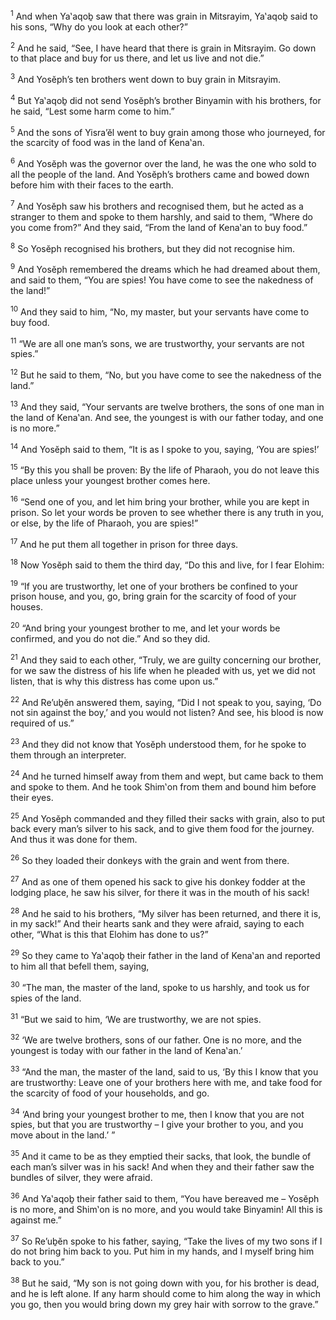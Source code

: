 <sup>1</sup> And when Ya‛aqoḇ saw that there was grain in Mitsrayim, Ya‛aqoḇ said to his sons, “Why do you look at each other?”

<sup>2</sup> And he said, “See, I have heard that there is grain in Mitsrayim. Go down to that place and buy for us there, and let us live and not die.”

<sup>3</sup> And Yosĕph’s ten brothers went down to buy grain in Mitsrayim.

<sup>4</sup> But Ya‛aqoḇ did not send Yosĕph’s brother Binyamin with his brothers, for he said, “Lest some harm come to him.”

<sup>5</sup> And the sons of Yisra’ĕl went to buy grain among those who journeyed, for the scarcity of food was in the land of Kena‛an.

<sup>6</sup> And Yosĕph was the governor over the land, he was the one who sold to all the people of the land. And Yosĕph’s brothers came and bowed down before him with their faces to the earth.

<sup>7</sup> And Yosĕph saw his brothers and recognised them, but he acted as a stranger to them and spoke to them harshly, and said to them, “Where do you come from?” And they said, “From the land of Kena‛an to buy food.”

<sup>8</sup> So Yosĕph recognised his brothers, but they did not recognise him.

<sup>9</sup> And Yosĕph remembered the dreams which he had dreamed about them, and said to them, “You are spies! You have come to see the nakedness of the land!”

<sup>10</sup> And they said to him, “No, my master, but your servants have come to buy food.

<sup>11</sup> “We are all one man’s sons, we are trustworthy, your servants are not spies.”

<sup>12</sup> But he said to them, “No, but you have come to see the nakedness of the land.”

<sup>13</sup> And they said, “Your servants are twelve brothers, the sons of one man in the land of Kena‛an. And see, the youngest is with our father today, and one is no more.”

<sup>14</sup> And Yosĕph said to them, “It is as I spoke to you, saying, ‘You are spies!’

<sup>15</sup> “By this you shall be proven: By the life of Pharaoh, you do not leave this place unless your youngest brother comes here.

<sup>16</sup> “Send one of you, and let him bring your brother, while you are kept in prison. So let your words be proven to see whether there is any truth in you, or else, by the life of Pharaoh, you are spies!”

<sup>17</sup> And he put them all together in prison for three days.

<sup>18</sup> Now Yosĕph said to them the third day, “Do this and live, for I fear Elohim:

<sup>19</sup> “If you are trustworthy, let one of your brothers be confined to your prison house, and you, go, bring grain for the scarcity of food of your houses.

<sup>20</sup> “And bring your youngest brother to me, and let your words be confirmed, and you do not die.” And so they did.

<sup>21</sup> And they said to each other, “Truly, we are guilty concerning our brother, for we saw the distress of his life when he pleaded with us, yet we did not listen, that is why this distress has come upon us.”

<sup>22</sup> And Re’uḇĕn answered them, saying, “Did I not speak to you, saying, ‘Do not sin against the boy,’ and you would not listen? And see, his blood is now required of us.”

<sup>23</sup> And they did not know that Yosĕph understood them, for he spoke to them through an interpreter.

<sup>24</sup> And he turned himself away from them and wept, but came back to them and spoke to them. And he took Shim‛on from them and bound him before their eyes.

<sup>25</sup> And Yosĕph commanded and they filled their sacks with grain, also to put back every man’s silver to his sack, and to give them food for the journey. And thus it was done for them.

<sup>26</sup> So they loaded their donkeys with the grain and went from there.

<sup>27</sup> And as one of them opened his sack to give his donkey fodder at the lodging place, he saw his silver, for there it was in the mouth of his sack!

<sup>28</sup> And he said to his brothers, “My silver has been returned, and there it is, in my sack!” And their hearts sank and they were afraid, saying to each other, “What is this that Elohim has done to us?”

<sup>29</sup> So they came to Ya‛aqoḇ their father in the land of Kena‛an and reported to him all that befell them, saying,

<sup>30</sup> “The man, the master of the land, spoke to us harshly, and took us for spies of the land.

<sup>31</sup> “But we said to him, ‘We are trustworthy, we are not spies.

<sup>32</sup> ‘We are twelve brothers, sons of our father. One is no more, and the youngest is today with our father in the land of Kena‛an.’

<sup>33</sup> “And the man, the master of the land, said to us, ‘By this I know that you are trustworthy: Leave one of your brothers here with me, and take food for the scarcity of food of your households, and go.

<sup>34</sup> ‘And bring your youngest brother to me, then I know that you are not spies, but that you are trustworthy – I give your brother to you, and you move about in the land.’ ”

<sup>35</sup> And it came to be as they emptied their sacks, that look, the bundle of each man’s silver was in his sack! And when they and their father saw the bundles of silver, they were afraid.

<sup>36</sup> And Ya‛aqoḇ their father said to them, “You have bereaved me – Yosĕph is no more, and Shim‛on is no more, and you would take Binyamin! All this is against me.”

<sup>37</sup> So Re’uḇĕn spoke to his father, saying, “Take the lives of my two sons if I do not bring him back to you. Put him in my hands, and I myself bring him back to you.”

<sup>38</sup> But he said, “My son is not going down with you, for his brother is dead, and he is left alone. If any harm should come to him along the way in which you go, then you would bring down my grey hair with sorrow to the grave.”

